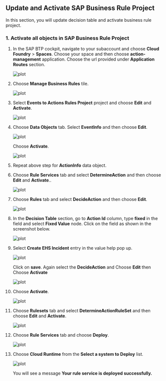 ## Update and Activate SAP Business Rule Project
In this section, you will update decision table and activate business rule project.

### 1. Activate all objects in SAP Business Rule Project

1. In the SAP BTP cockpit, navigate to your subaccount and choose **Cloud Foundry** > **Spaces**.  Choose your space and then choose **action-management** application. Choose the url provided under **Application Routes** section.

    ![plot](./images/ActionManagementApplication.png)

2. Choose **Manage Business Rules** tile.

    ![plot](./images/ActionManagementHome.png)

3. Select **Events to Actions Rules Project** project and choose **Edit** and **Activate**.

    ![plot](./images/ActivateBusinessRulesProject.png)

4. Choose **Data Objects** tab. Select **EventInfo** and then choose **Edit**.

    ![plot](./images/DataObjects.png)

    Choose **Activate**.

    ![plot](./images/ActivateEventInfoDataObject.png)

5. Repeat above step for **ActionInfo** data object.

6. Choose **Rule Services** tab and select **DetermineAction** and then choose **Edit** and **Activate**..

    ![plot](./images/ActivateRuleServices.png)

7. Choose **Rules** tab and select **DecideAction** and then choose **Edit**.

    ![plot](./images/ActivateRules.png)

8. In the **Decision Table** section, go to **Action Id** column, type **fixed** in the field and select **Fixed Value** node. Click on the field as shown in the screenshot below.

    ![plot](./images/ActionIdInput.png)

9. Select **Create EHS Incident** entry in the value help pop up.

    ![plot](./images/ActionIdValueHelp.png)

    Click on **save**. Again select the **DecideAction** and Choose **Edit** then Choose **Activate**

    ![plot](./images/SaveDecideActionRule.png)

10. Choose **Activate**.

    ![plot](./images/ActivateDecideActionRule.png)

11. Choose **Rulesets** tab and select **DetermineActionRuleSet** and then choose **Edit** and **Activate**.

    ![plot](./images/ActivateRuleSet.png)

12. Choose **Rule Services** tab and choose **Deploy**.

    ![plot](./images/DeployRuleServices.png)

13. Choose **Cloud Runtime** from the **Select a system to Deploy** list.

    ![plot](./images/SelectSystem.png)


    You will see a message **Your rule service is deployed successfully.** 

